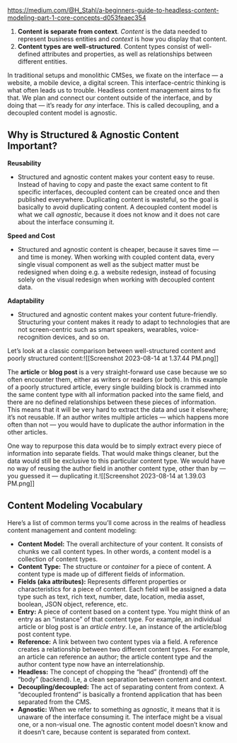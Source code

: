 https://medium.com/@H_Stahl/a-beginners-guide-to-headless-content-modeling-part-1-core-concepts-d053feaec354

1. **Content is separate from context**. _Content_ is the data needed to represent business entities and _context_ is how you display that content.
2. **Content types are well-structured**. Content types consist of well-defined attributes and properties, as well as relationships between different entities.

In traditional setups and monolithic CMSes, we fixate on the interface — a website, a mobile device, a digital screen. This interface-centric thinking is what often leads us to trouble. Headless content management aims to fix that. We plan and connect our content outside of the interface, and by doing that — it’s ready for _any_ interface. This is called decoupling, and a decoupled content model is agnostic.

## Why is Structured & Agnostic Content Important?

**Reusability**

- Structured and agnostic content makes your content easy to reuse. Instead of having to copy and paste the exact same content to fit specific interfaces, decoupled content can be created once and then published everywhere. Duplicating content is wasteful, so the goal is basically to avoid duplicating content. A decoupled content model is what we call _agnostic_, because it does not know and it does not care about the interface consuming it.

**Speed and Cost**

- Structured and agnostic content is cheaper, because it saves time — and time is money. When working with coupled content data, every single visual component as well as the subject matter must be redesigned when doing e.g. a website redesign, instead of focusing solely on the visual redesign when working with decoupled content data.

**Adaptability**

- Structured and agnostic content makes your content future-friendly. Structuring your content makes it ready to adapt to technologies that are not screen-centric such as smart speakers, wearables, voice-recognition devices, and so on.

Let’s look at a classic comparison between well-structured content and poorly structured content:![[Screenshot 2023-08-14 at 1.37.44 PM.png]]

The **article** or **blog post** is a very straight-forward use case because we so often encounter them, either as writers or readers (or both). In this example of a poorly structured article, every single building block is crammed into the same content type with all information packed into the same field, and there are no defined relationships between these pieces of information. This means that it will be very hard to extract the data and use it elsewhere; it’s not reusable. If an author writes multiple articles — which happens more often than not — you would have to duplicate the author information in the other articles.


One way to repurpose this data would be to simply extract every piece of information into separate fields. That would make things cleaner, but the data would still be exclusive to this particular content type. We would have no way of reusing the author field in another content type, other than by — you guessed it — duplicating it.![[Screenshot 2023-08-14 at 1.39.03 PM.png]]
## Content Modeling Vocabulary

Here’s a list of common terms you’ll come across in the realms of headless content management and content modeling:

- **Content Model:** The overall architecture of your content. It consists of chunks we call content types. In other words, a content model is a collection of content types.
- **Content Type:** The structure or _container_ for a piece of content. A content type is made up of different fields of information.
- **Fields (aka attributes):** Represents different properties or characteristics for a piece of content. Each field will be assigned a data type such as text, rich text, number, date, location, media asset, boolean, JSON object, reference, etc.
- **Entry:** A piece of content based on a content type. You might think of an entry as an “instance” of that content type. For example, an individual article or blog post is an _article entry_. I.e, an instance of the article/blog post content type.
- **Reference:** A link between two content types via a field. A reference creates a relationship between two different content types. For example, an article can reference an author; the article content type and the author content type now have an interrelationship.
- **Headless:** The concept of chopping the “head” (frontend) off the “body” (backend). I.e, a clean separation between content and context.
- **Decoupling/decoupled:** The act of separating content from context. A “decoupled frontend” is basically a frontend application that has been separated from the CMS.
- **Agnostic:** When we refer to something as _agnostic_, it means that it is unaware of the interface consuming it. The interface might be a visual one, or a non-visual one. The agnostic content model doesn’t know and it doesn’t care, because content is separated from context.